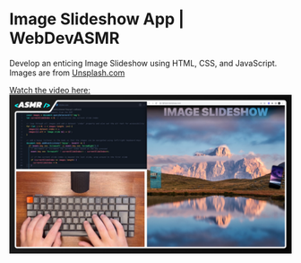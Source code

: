 # Image Slideshow App | WebDevASMR

Develop an enticing Image Slideshow using HTML, CSS, and JavaScript.
Images are from [Unsplash.com](https://unsplash.com)

[Watch the video here:](https://youtu.be/nUMGu8cc03w?sub_confirmation=1)
[![YouTube](./thumbnail.jpg)](https://youtu.be/nUMGu8cc03w?sub_confirmation=1)
